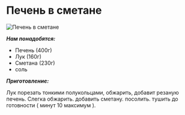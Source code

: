 # Печень в сметане
![Печень в сметане](/images/Kulinar/Second/pechen_v_smetane.jpg 'Печень в сметане')

_**Нам понадобятся:**_

* Печень (400г)
* Лук (160г)
* Сметана (230г)
* соль

_**Приготовление:**_

Лук порезать тонкими полукольцами, обжарить, добавит резаную печень. Слегка обжарить. добавить сметану. посолить. тушить до готовности ( минут 10 максимум ).

